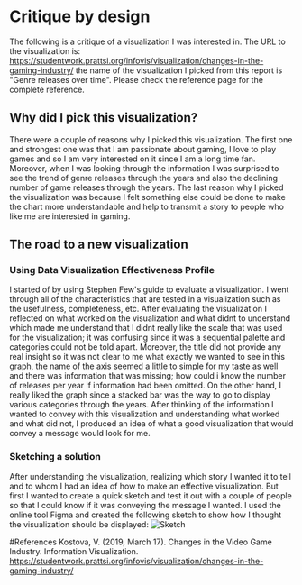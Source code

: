 # Critique by design
The following is a critique of a visualization I was interested in. The URL to the visualization is: https://studentwork.prattsi.org/infovis/visualization/changes-in-the-gaming-industry/ the name of the visualization I picked from this report is "Genre releases over time". Please check the reference page for the complete reference.
## Why did I pick this visualization?
There were a couple of reasons why I picked this visualization. The first one and strongest one was that I am passionate about gaming, I love to play games and so I am
very interested on it since I am a long time fan. Moreover, when I was looking through the information I was surprised to see the trend of genre releases through the
years and also the declining number of game releases through the years. The last reason why I picked the visualization was because I felt something else could be done to
make the chart more understandable and help to transmit a story to people who like me are interested in gaming.
## The road to a new visualization
### Using Data Visualization Effectiveness Profile
I started of by using Stephen Few's guide to evaluate a visualization. I went through all of the characteristics that are tested in a visualization such as the usefulness, completeness, etc. After evaluating the visualization I reflected on what worked on the visualization and what didnt to understand which made me understand
that I didnt really like the scale that was used for the visualization; it was confusing since it was a sequential palette and categories could not be told apart.
Moreover, the title did not provide any real insight so it was not clear to me what exactly we wanted to see in this graph, the name of the axis seemed a little to
simple for my taste as well and there was information that was missing; how could i know the number of releases per year if information had been omitted.
On the other hand, I really liked the graph since a stacked bar was the way to go to display various categories through the years. 
After thinking of the information I wanted to convey with this visualization and understanding what worked and what did not, I produced an idea of what a good 
visualization that would convey a message would look for me.
### Sketching a solution
After understanding the visualization, realizing which story I wanted it to tell and to whom I had an idea of how to make an effective visualization. But first I wanted
to create a quick sketch and test it out with a couple of people so that I could know if it was conveying the message I wanted.
I used the online tool Figma and created the following sketch to show how I thought the visualization should be displayed:
![Sketch](https://oscardavidmi.github.io/Benavides-portfolio/Sketch.jpg?raw=true)



#References
Kostova, V. (2019, March 17). Changes in the Video Game Industry. Information Visualization. https://studentwork.prattsi.org/infovis/visualization/changes-in-the-gaming-industry/
